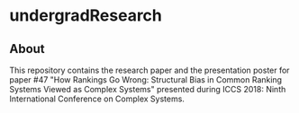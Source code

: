 # undergradResearch</br>
## About </br>
This repository contains the research paper and the presentation poster for paper #47 "How Rankings Go Wrong: Structural Bias in Common Ranking Systems Viewed as Complex Systems" presented during ICCS 2018: Ninth International Conference on Complex Systems. </br>
